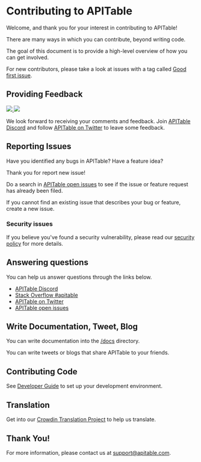 # Contributing to APITable

Welcome, and thank you for your interest in contributing to APITable!

There are many ways in which you can contribute, beyond writing code. 

The goal of this document is to provide a high-level overview of how you can get involved.

For new contributors, please take a look at issues with a tag called [Good first issue](https://github.com/apitable/apitable/issues?q=is%3Aopen+is%3Aissue+label%3A%22good+first+issue%22).

## Providing Feedback

<div>
    <!-- Discord -->
    <a target="_blank" href="https://discord.gg/TwNb9nfdBU">
        <img src="https://img.shields.io/discord/1016320471010115666?label=discord&logo=discord&style=social" />
    </a>
    <!-- Twitter -->
    <a target="_blank" href="https://twitter.com/apitable_com">
        <img src="https://img.shields.io/twitter/follow/apitable_com?label=Twitter&style=social" />
    </a>
</div>

We look forward to receiving your comments and feedback.
Join [APITable Discord](https://discord.gg/TwNb9nfdBU) and follow [APITable on Twitter](https://twitter.com/apitable_com) to leave some feedback.



## Reporting Issues

Have you identified any bugs in APITable?
Have a feature idea?

Thank you for report new issue!

Do a search in [APITable open issues](https://github.com/apitable/apitable/issues) to see if the issue or feature request has already been filed.

If you cannot find an existing issue that describes your bug or feature, create a new issue.



### Security issues
If you believe you've found a security vulnerability, please read our [security policy](./SECURITY.md) for more details.


## Answering questions

You can help us answer questions through the links below.

- [APITable Discord](https://discord.gg/TwNb9nfdBU)
- [Stack Overflow #apitable](https://stackoverflow.com/questions/tagged/apitable)
- [APITable on Twitter](https://twitter.com/apitable_com)
- [APITable open issues](https://github.com/apitable/apitable/issues)

## Write Documentation, Tweet, Blog

You can write documentation into the [/docs](./docs) directory.

You can write tweets or blogs that share APITable to your friends.


## Contributing Code

See [Developer Guide](./docs/contribute/developer-guide.md) to set up your development environment.


## Translation 

Get into our [Crowdin Translation Project](https://crowdin.com/project/apitablecode/invite?h=f48bc26f9eb188dcd92d5eb4a66f2c1f1555185) to help us translate.


## Thank You!

For more information, please contact us at <support@apitable.com>. 

